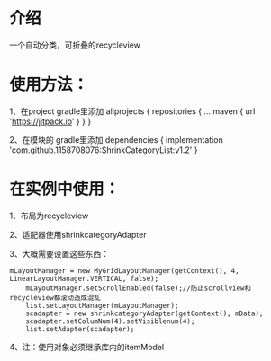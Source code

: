 # 介绍
一个自动分类，可折叠的recycleview

# 使用方法：
1、在project gradle里添加
allprojects {
		repositories {
			...
			maven { url 'https://jitpack.io' }
		}
	}

2、在模块的 gradle里添加
dependencies {
	        implementation 'com.github.1158708076:ShrinkCategoryList:v1.2'
	}
# 在实例中使用：
1、布局为recycleview

2、适配器使用shrinkcategoryAdapter

3、大概需要设置这些东西：

	mLayoutManager = new MyGridLayoutManager(getContext(), 4, LinearLayoutManager.VERTICAL, false);
        mLayoutManager.setScrollEnabled(false);//防止scrollview和recycleview都滚动造成混乱
        list.setLayoutManager(mLayoutManager);
        scadapter = new shrinkcategoryAdapter(getContext(), mData);
        scadapter.setColumNum(4).setVisiblenum(4);
        list.setAdapter(scadapter);
	
4、注：使用对象必须继承库内的itemModel
